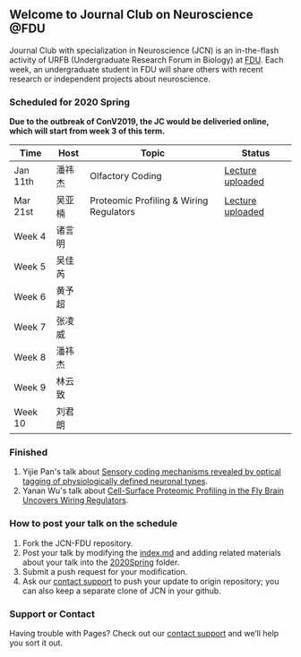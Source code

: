 ## Welcome to Journal Club on Neuroscience @FDU

Journal Club with specialization in Neuroscience (JCN) is an in-the-flash activity of URFB (Undergraduate Research Forum in Biology) at [FDU](http://www.fudan.edu.cn). Each week, an undergraduate student in FDU will share others with recent research or independent projects about neuroscience.

### Scheduled for 2020 Spring
**Due to the outbreak of ConV2019, the JC would be deliveried online, which will start from week 3 of this term.**


|  Time  |  Host  |  Topic  | Status |
| --- | --- | --- | --- |
|  Jan 11th | 潘祎杰 | Olfactory Coding |[Lecture uploaded](https://lingweizhang.github.io/JCN/2020Spring/01/JCN1.pdf) |
|  Mar 21st | 吴亚楠 | Proteomic Profiling & Wiring Regulators | [Lecture uploaded](https://lingweizhang.github.io/JCN/2020Spring/02/JCN2.pdf) |
|  Week 4 | 诸言明 | | |
|  Week 5 | 吴佳芮 | | |
|  Week 6 | 黄予超 | | |
|  Week 7 | 张凌威 | | |
|  Week 8 | 潘祎杰 | | |
|  Week 9 | 林云致 | | |
|  Week 10 | 刘君朗 | | |

### Finished

1. Yijie Pan's talk about [Sensory coding mechanisms revealed by optical tagging of physiologically defined neuronal types](https://lingweizhang.github.io/JCN/2020Spring/01/paper1.pdf).
2. Yanan Wu's talk about [Cell-Surface Proteomic Profiling in the Fly Brain Uncovers Wiring Regulators](https://lingweizhang.github.io/JCN/2020Spring/02/paper1.pdf).


### How to post your talk on the schedule

1. Fork the JCN-FDU repository.
2. Post your talk by modifying the [index.md](https://github.com/LingweiZhang/JCN-FDU) and adding related materials about your talk into the [2020Spring](https://github.com/LingweiZhang/JCN-FDU) folder.
3. Submit a push request for your modification.
4. Ask our [contact support](mailto:lwzhang921@gmail.com) to push your update to origin repository; you can also keep a separate clone of JCN in your github.


### Support or Contact

Having trouble with Pages? Check out our [contact support](mailto:lwzhang921@gmail.com) and we’ll help you sort it out.
